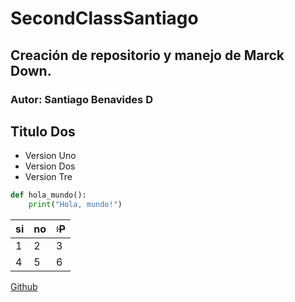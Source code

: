 # SecondClassSantiago
## Creación de repositorio y manejo de Marck Down.
### Autor: Santiago Benavides D
## Titulo Dos
- Version Uno
- Version Dos
- Version Tre

```python
def hola_mundo():
    print("Hola, mundo!")
```
|si | no|~~:P~~|
|---|---|---|
| 1 | 2 | 3 |
| 4 | 5 | 6 |

[Github](https://github.com/xXThanatosXx/Curso-Explorador)
